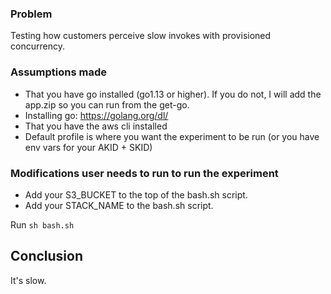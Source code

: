 ### Problem

Testing how customers perceive slow invokes with provisioned concurrency.

### Assumptions made

* That you have go installed (go1.13 or higher). If you do not, I will add the app.zip so you can run from the get-go.
* Installing go: https://golang.org/dl/
* That you have the aws cli installed
* Default profile is where you want the experiment to be run (or you have env vars for your AKID + SKID)

### Modifications user needs to run to run the experiment

* Add your S3_BUCKET to the top of the bash.sh script.
* Add your STACK_NAME to the bash.sh script.

Run `sh bash.sh`

## Conclusion

It's slow.